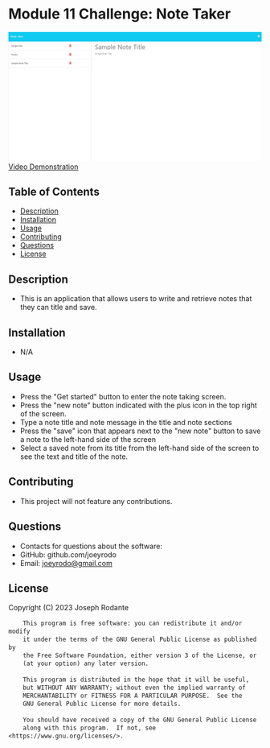 # Module 11 Challenge: Note Taker

![Screenshot](/pictures/Screenshot.png)
[Video Demonstration](https://drive.google.com/file/d/14w6SAXSuo_Ze7Adk0mlZLTdE2T3Ow64m/view)

## Table of Contents
- [Description](#description)
- [Installation](#installation)
- [Usage](#usage)
- [Contributing](#contributing)
- [Questions](#questions)
- [License](#license)

## Description
- This is an application that allows users to write and retrieve notes that they can title and save.

## Installation
- N/A

## Usage
- Press the "Get started" button to enter the note taking screen.
- Press the "new note" button indicated with the plus icon in the top right of the screen.
- Type a note title and note message in the title and note sections
- Press the "save" icon that appears next to the "new note" button to save a note to the left-hand side of the screen
- Select a saved note from its title from the left-hand side of the screen to see the text and title of the note.

## Contributing
- This project will not feature any contributions.

## Questions
- Contacts for questions about the software:
- GitHub: github.com/joeyrodo
- Email: joeyrodo@gmail.com

## License

Copyright (C) 2023 Joseph Rodante

        This program is free software: you can redistribute it and/or modify
        it under the terms of the GNU General Public License as published by
        the Free Software Foundation, either version 3 of the License, or
        (at your option) any later version.
    
        This program is distributed in the hope that it will be useful,
        but WITHOUT ANY WARRANTY; without even the implied warranty of
        MERCHANTABILITY or FITNESS FOR A PARTICULAR PURPOSE.  See the
        GNU General Public License for more details.
    
        You should have received a copy of the GNU General Public License
        along with this program.  If not, see <https://www.gnu.org/licenses/>.
    
